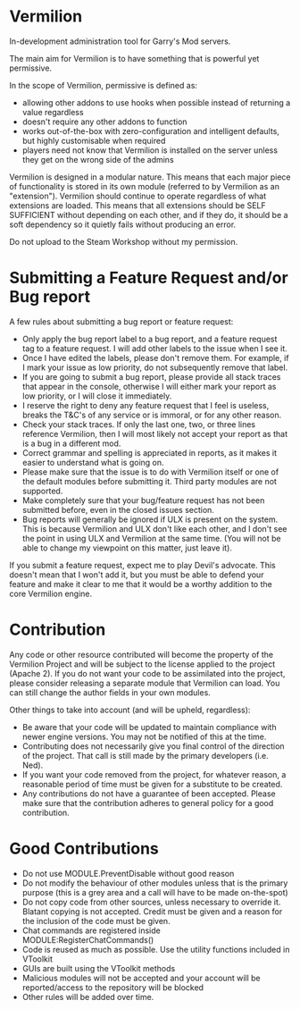 Vermilion
=========

In-development administration tool for Garry's Mod servers.

The main aim for Vermilion is to have something that is powerful yet permissive.

In the scope of Vermilion, permissive is defined as:
* allowing other addons to use hooks when possible instead of returning a value regardless
* doesn't require any other addons to function
* works out-of-the-box with zero-configuration and intelligent defaults, but highly customisable when required
* players need not know that Vermilion is installed on the server unless they get on the wrong side of the admins

Vermilion is designed in a modular nature. This means that each major piece of functionality is stored in its own module (referred to by Vermilion as an "extension"). Vermilion should continue to operate regardless of what extensions are loaded. This means that all extensions should be SELF SUFFICIENT without depending on each other, and if they do, it should be a soft dependency so it quietly fails without producing an error.

Do not upload to the Steam Workshop without my permission.


Submitting a Feature Request and/or Bug report
==============================================

A few rules about submitting a bug report or feature request:
* Only apply the bug report label to a bug report, and a feature request tag to a feature request. I will add other labels to the issue when I see it.
* Once I have edited the labels, please don't remove them. For example, if I mark your issue as low priority, do not subsequently remove that label.
* If you are going to submit a bug report, please provide all stack traces that appear in the console, otherwise I will either mark your report as low priority, or I will close it immediately.
* I reserve the right to deny any feature request that I feel is useless, breaks the T&C's of any service or is immoral, or for any other reason.
* Check your stack traces. If only the last one, two, or three lines reference Vermilion, then I will most likely not accept your report as that is a bug in a different mod.
* Correct grammar and spelling is appreciated in reports, as it makes it easier to understand what is going on.
* Please make sure that the issue is to do with Vermilion itself or one of the default modules before submitting it. Third party modules are not supported.
* Make completely sure that your bug/feature request has not been submitted before, even in the closed issues section.
* Bug reports will generally be ignored if ULX is present on the system. This is because Vermilion and ULX don't like each other, and I don't see the point in using ULX and Vermilion at the same time. (You will not be able to change my viewpoint on this matter, just leave it).

If you submit a feature request, expect me to play Devil's advocate. This doesn't mean that I won't add it, but you must be able to defend your feature and make it clear to me that it would be a worthy addition to the core Vermilion engine.

Contribution
============

Any code or other resource contributed will become the property of the Vermilion Project and will be subject to the license applied to the project (Apache 2). If you do not want your code to be assimilated into the project, please consider releasing a separate module that Vermilion can load. You can still change the author fields in your own modules.

Other things to take into account (and will be upheld, regardless):
* Be aware that your code will be updated to maintain compliance with newer engine versions. You may not be notified of this at the time.
* Contributing does not necessarily give you final control of the direction of the project. That call is still made by the primary developers (i.e. Ned).
* If you want your code removed from the project, for whatever reason, a reasonable period of time must be given for a substitute to be created.
* Any contributions do not have a guarantee of been accepted. Please make sure that the contribution adheres to general policy for a good contribution.

Good Contributions
==================

* Do not use MODULE.PreventDisable without good reason
* Do not modify the behaviour of other modules unless that is the primary purpose (this is a grey area and a call will have to be made on-the-spot)
* Do not copy code from other sources, unless necessary to override it. Blatant copying is not accepted. Credit must be given and a reason for the inclusion of the code must be given.
* Chat commands are registered inside MODULE:RegisterChatCommands()
* Code is reused as much as possible. Use the utility functions included in VToolkit
* GUIs are built using the VToolkit methods
* Malicious modules will not be accepted and your account will be reported/access to the repository will be blocked
* Other rules will be added over time.

